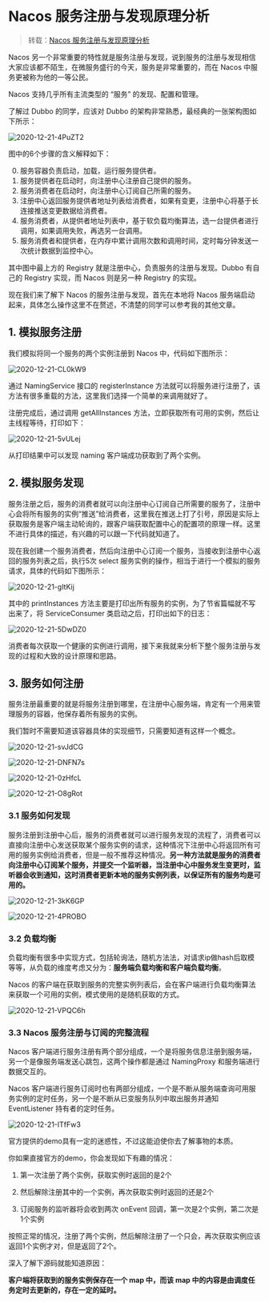 # Nacos 服务注册与发现原理分析

> 转载：[Nacos 服务注册与发现原理分析](https://www.jianshu.com/p/61608ff86344)

Nacos 另一个非常重要的特性就是服务注册与发现，说到服务的注册与发现相信大家应该都不陌生，在微服务盛行的今天，服务是非常重要的，而在 Nacos 中服务更被称为他的一等公民。

Nacos 支持几乎所有主流类型的 “服务” 的发现、配置和管理。

了解过 Dubbo 的同学，应该对 Dubbo 的架构非常熟悉，最经典的一张架构图如下所示：

![2020-12-21-4PuZT2](https://image.ldbmcs.com/2020-12-21-4PuZT2.jpg)

图中的6个步骤的含义解释如下：

0. 服务容器负责启动，加载，运行服务提供者。
1. 服务提供者在启动时，向注册中心注册自己提供的服务。
2. 服务消费者在启动时，向注册中心订阅自己所需的服务。
3. 注册中心返回服务提供者地址列表给消费者，如果有变更，注册中心将基于长连接推送变更数据给消费者。
4. 服务消费者，从提供者地址列表中，基于软负载均衡算法，选一台提供者进行调用，如果调用失败，再选另一台调用。
5. 服务消费者和提供者，在内存中累计调用次数和调用时间，定时每分钟发送一次统计数据到监控中心。

其中图中最上方的 Registry 就是注册中心，负责服务的注册与发现。Dubbo 有自己的 Registry 实现，而 Nacos 则是另一种 Registry 的实现。

现在我们来了解下 Nacos 的服务注册与发现，首先在本地将 Nacos 服务端启动起来，具体怎么操作这里不在赘述，不清楚的同学可以参考我的其他文章。

## 1. 模拟服务注册

我们模拟将同一个服务的两个实例注册到 Nacos 中，代码如下图所示：

![2020-12-21-CL0kW9](https://image.ldbmcs.com/2020-12-21-CL0kW9.jpg)

通过 NamingService 接口的 registerInstance 方法就可以将服务进行注册了，该方法有很多重载的方法，这里我们选择一个简单的来调用就好了。

注册完成后，通过调用 getAllInstances 方法，立即获取所有可用的实例，然后让主线程等待，打印如下：

![2020-12-21-5vULej](https://image.ldbmcs.com/2020-12-21-5vULej.jpg)

从打印结果中可以发现 naming 客户端成功获取到了两个实例。

## 2. 模拟服务发现

服务注册之后，服务的消费者就可以向注册中心订阅自己所需要的服务了，注册中心会将所有服务的实例“推送”给消费者，这里我在推送上打了引号，原因是实际上获取服务是客户端主动轮询的，跟客户端获取配置中心的配置项的原理一样。这里不进行具体的描述，有兴趣的可以跟一下代码就知道了。

现在我创建一个服务消费者，然后向注册中心订阅一个服务，当接收到注册中心返回的服务列表之后，执行5次 select 服务实例的操作，相当于进行一个模拟的服务请求，具体的代码如下图所示：

![2020-12-21-gItKij](https://image.ldbmcs.com/2020-12-21-gItKij.jpg)

其中的 printInstances 方法主要是打印出所有服务的实例，为了节省篇幅就不写出来了，将 ServiceConsumer 类启动之后，打印出如下的日志：

![2020-12-21-5DwDZ0](https://image.ldbmcs.com/2020-12-21-5DwDZ0.jpg)

消费者每次获取一个健康的实例进行调用，接下来我就来分析下整个服务注册与发现的过程和大致的设计原理和思路。

## 3. 服务如何注册

服务注册最重要的就是将服务注册到哪里，在注册中心服务端，肯定有一个用来管理服务的容器，他保存着所有服务的实例。

我们暂时不需要知道该容器具体的实现细节，只需要知道有这样一个概念。

![2020-12-21-svJdCG](https://image.ldbmcs.com/2020-12-21-svJdCG.jpg)

![2020-12-21-DNFN7s](https://image.ldbmcs.com/2020-12-21-DNFN7s.jpg)

![2020-12-21-0zHfcL](https://image.ldbmcs.com/2020-12-21-0zHfcL.jpg)

![2020-12-21-O8gRot](https://image.ldbmcs.com/2020-12-21-O8gRot.jpg)

### 3.1 服务如何发现

服务注册到注册中心后，服务的消费者就可以进行服务发现的流程了，消费者可以直接向注册中心发送获取某个服务实例的请求，这种情况下注册中心将返回所有可用的服务实例给消费者，但是一般不推荐这种情况。**另一种方法就是服务的消费者向注册中心订阅某个服务，并提交一个监听器，当注册中心中服务发生变更时，监听器会收到通知，这时消费者更新本地的服务实例列表，以保证所有的服务均是可用的。**

![2020-12-21-3kK6GP](https://image.ldbmcs.com/2020-12-21-3kK6GP.jpg)

![2020-12-21-4PROBO](https://image.ldbmcs.com/2020-12-21-4PROBO.jpg)

### 3.2 负载均衡

负载均衡有很多中实现方式，包括轮询法，随机方法法，对请求ip做hash后取模等等，从负载的维度考虑又分为：**服务端负载均衡和客户端负载均衡**。

Nacos 的客户端在获取到服务的完整实例列表后，会在客户端进行负载均衡算法来获取一个可用的实例，模式使用的是随机获取的方式。

![2020-12-21-VPQC6h](https://image.ldbmcs.com/2020-12-21-VPQC6h.jpg)

### 3.3 Nacos 服务注册与订阅的完整流程

Nacos 客户端进行服务注册有两个部分组成，一个是将服务信息注册到服务端，另一个是像服务端发送心跳包，这两个操作都是通过 NamingProxy 和服务端进行数据交互的。

Nacos 客户端进行服务订阅时也有两部分组成，一个是不断从服务端查询可用服务实例的定时任务，另一个是不断从已变服务队列中取出服务并通知 EventListener 持有者的定时任务。

![2020-12-21-ITfFw3](https://image.ldbmcs.com/2020-12-21-ITfFw3.jpg)

官方提供的demo具有一定的迷惑性，不过这能迫使你去了解事物的本质。

你如果直接官方的demo，你会发现如下有趣的情况：

1. 第一次注册了两个实例，获取实例时返回的是2个

2. 然后解除注册其中的一个实例，再次获取实例时返回的还是2个

3. 订阅服务的监听器将会收到两次 onEvent 回调，第一次是2个实例，第二次是1个实例

按照正常的情况，注册了两个实例，然后解除注册了一个只会，再次获取实例应该返回1个实例才对，但是返回了2个。

深入了解下源码就能知道原因：

**客户端将获取到的服务实例保存在一个 map 中，而该 map 中的内容是由调度任务定时去更新的，存在一定的延时。**